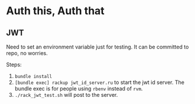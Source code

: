 # Auth this, Auth that


## JWT

Need to set an environment variable just for testing.
It can be committed to repo, no worries.

Steps:

1. `bundle install`
1. `[bundle exec] rackup jwt_id_server.ru` to start the jwt id server. The bundle exec is for people using `rbenv` instead of `rvm`.
1. `./rack_jwt_test.sh` will post to the server.